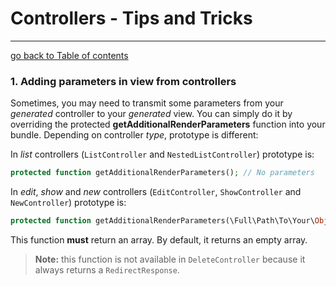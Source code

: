 # Controllers - Tips and Tricks
---------------------------------------

[go back to Table of contents][back-to-index]

[back-to-index]: https://github.com/symfony2admingenerator/AdmingeneratorGeneratorBundle/blob/master/Resources/doc/documentation.md#7-cookbook

### 1. Adding parameters in view from controllers

Sometimes, you may need to transmit some parameters from your *generated* controller to your *generated* view.
You can simply do it by overriding the protected **getAdditionalRenderParameters** function into your bundle. Depending on controller *type*, prototype is different:

In *list* controllers (`ListController` and `NestedListController`) prototype is:
```php
protected function getAdditionalRenderParameters(); // No parameters
```

In *edit*, *show* and *new* controllers (`EditController`, `ShowController` and `NewController`) prototype is:
```php
protected function getAdditionalRenderParameters(\Full\Path\To\Your\Object $Object);
```

This function **must** return an array.
By default, it returns an empty array.

> **Note:** this function is not available in `DeleteController` because it always returns a `RedirectResponse`.
